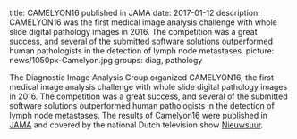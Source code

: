 title: CAMELYON16 published in JAMA
date: 2017-01-12
description: CAMELYON16 was the first medical image analysis challenge with whole slide digital pathology images in 2016. The competition was a great success, and several of the submitted software solutions outperformed human pathologists in the detection of lymph node metastases.
picture: news/1050px-Camelyon.jpg
groups: diag, pathology

The Diagnostic Image Analysis Group organized CAMELYON16, the first medical image analysis challenge with whole slide digital pathology images in 2016. The competition was a great success, and several of the submitted software solutions outperformed human pathologists in the detection of lymph node metastases. The results of Camelyon16 were published in <a href='https://jamanetwork.com/journals/jama/fullarticle/2665774'>JAMA</a> and covered by the national Dutch television show <a href='https://nos.nl/nieuwsuur/artikel/2207329-computer-spoort-uitzaaiingen-borstkanker-beter-op-dan-patholoog.html'>Nieuwsuur</a>.
